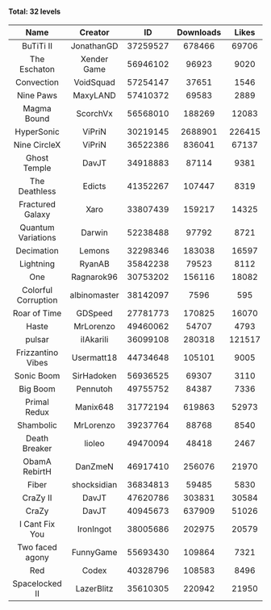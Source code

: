 #### Total: 32 levels

| Name | Creator | ID | Downloads | Likes |
|:---:|:---:|:---:|:---:|:---:|
| BuTiTi II | JonathanGD | 37259527 | 678466 | 69706
| The Eschaton | Xender Game | 56946102 | 96923 | 9020
| Convection | VoidSquad | 57254147 | 37651 | 1546
| Nine Paws | MaxyLAND | 57410372 | 69583 | 2889
| Magma Bound | ScorchVx | 56568010 | 188269 | 12083
| HyperSonic | ViPriN | 30219145 | 2688901 | 226415
| Nine CircleX | ViPriN | 36522386 | 836041 | 67137
| Ghost Temple | DavJT | 34918883 | 87114 | 9381
| The Deathless | Edicts | 41352267 | 107447 | 8319
| Fractured Galaxy  | Xaro | 33807439 | 159217 | 14325
| Quantum Variations | Darwin | 52238488 | 97792 | 8721
| Decimation | Lemons | 32298346 | 183038 | 16597
| Lightning | RyanAB | 35842238 | 79523 | 8112
| One | Ragnarok96 | 30753202 | 156116 | 18082
| Colorful Corruption | albinomaster | 38142097 | 7596 | 595
| Roar of Time | GDSpeed | 27781773 | 170825 | 16070
| Haste | MrLorenzo | 49460062 | 54707 | 4793
| pulsar | iIAkariIi | 36099108 | 280318 | 121517
| Frizzantino Vibes | Usermatt18 | 44734648 | 105101 | 9005
| Sonic Boom | SirHadoken | 56936525 | 69307 | 3110
| Big Boom | Pennutoh | 49755752 | 84387 | 7336
| Primal Redux | Manix648 | 31772194 | 619863 | 52973
| Shambolic | MrLorenzo | 39237764 | 88768 | 8540
| Death Breaker | lioleo | 49470094 | 48418 | 2467
| ObamA RebirtH | DanZmeN | 46917410 | 256076 | 21970
| Fiber | shocksidian | 36834813 | 59485 | 5830
| CraZy II | DavJT | 47620786 | 303831 | 30584
| CraZy | DavJT | 40945673 | 637909 | 51026
| I Cant Fix You | IronIngot | 38005686 | 202975 | 20579
| Two faced agony | FunnyGame | 55693430 | 109864 | 7321
| Red | Codex | 40328796 | 108583 | 8496
| Spacelocked II | LazerBlitz | 35610305 | 220942 | 21950
